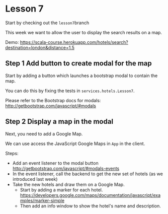 # Lesson 7

Start by checking out the `lesson7`branch

This week we want to allow the user to display the search results on a map.

Demo: https://scala-course.herokuapp.com/hotels/search?destination=london&distance=1.5

## Step 1 Add button to create modal for the map
Start by adding a button which launches a bootstrap modal to contain the map.  

You can do this by fixing the tests in `services.hotels.Lesson7`.  

Please refer to the Bootstrap docs for modals: http://getbootstrap.com/javascript/#modals

## Step 2 Display a map in the modal
Next, you need to add a Google Map.

We can use access the JavaScript Google Maps in `App` in the client.
 
Steps:
* Add an event listener to the modal button
     http://getbootstrap.com/javascript/#modals-events
* In the event listener, call the backend to get the new set of hotels (as we introduced last week)
* Take the new hotels and draw them on a Google Map.
    * Start by adding a marker for each hotel.
    https://developers.google.com/maps/documentation/javascript/examples/marker-simple
    * Then add an info window to show the hotel's name and description.





